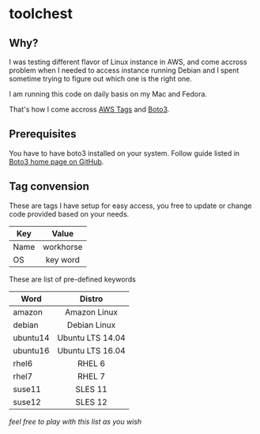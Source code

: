 # toolchest

## Why?
I was testing different flavor of Linux instance in AWS, and come accross problem when I needed to access instance running Debian and I spent sometime trying to figure out which one is the right one.

I am running this code on daily basis on my Mac and Fedora.

That's how I come accross [AWS Tags](http://docs.aws.amazon.com/AWSEC2/latest/UserGuide/Using_Tags.html) and [Boto3](https://aws.amazon.com/sdk-for-python/).

## Prerequisites
You have to have boto3 installed on your system. Follow guide listed in [Boto3 home page on GitHub](https://github.com/boto/boto3#user-content-quick-start).

## Tag convension
These are tags I have setup for easy access, you free to update or change code provided based on your needs.

| Key           | Value           |
| ------------- |:---------------:|
| Name          | workhorse       |
| OS            | key word        |

These are list of pre-defined keywords

| Word          | Distro           |
| ------------- |:----------------:|
| amazon        | Amazon Linux     |
| debian        | Debian Linux     |
| ubuntu14      | Ubuntu LTS 14.04 |
| ubuntu16      | Ubuntu LTS 16.04 |
| rhel6         | RHEL 6           |
| rhel7         | RHEL 7           |
| suse11        | SLES 11          |
| suse12        | SLES 12          |
*feel free to play with this list as you wish*
